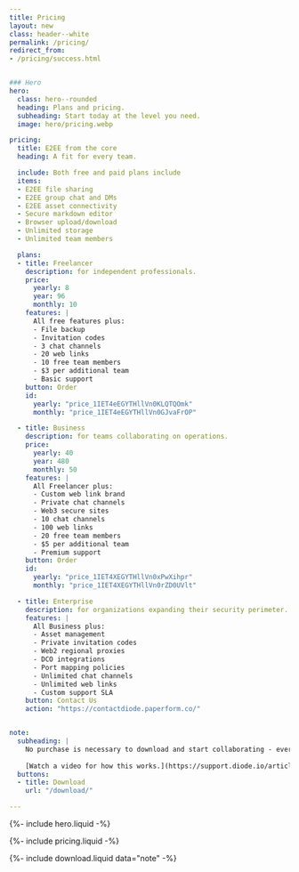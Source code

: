 ```yaml
---
title: Pricing
layout: new
class: header--white
permalink: /pricing/
redirect_from:
- /pricing/success.html


### Hero
hero:
  class: hero--rounded
  heading: Plans and pricing.
  subheading: Start today at the level you need.
  image: hero/pricing.webp

pricing:
  title: E2EE from the core
  heading: A fit for every team.

  include: Both free and paid plans include
  items:
  - E2EE file sharing
  - E2EE group chat and DMs
  - E2EE asset connectivity
  - Secure markdown editor
  - Browser upload/download
  - Unlimited storage
  - Unlimited team members

  plans:
  - title: Freelancer
    description: for independent professionals.
    price:
      yearly: 8
      year: 96
      monthly: 10
    features: |
      All free features plus:
      - File backup
      - Invitation codes
      - 3 chat channels
      - 20 web links
      - 10 free team members
      - $3 per additional team
      - Basic support
    button: Order
    id:
      yearly: "price_1IET4eEGYTHllVn0KLQTQOmk"
      monthly: "price_1IET4eEGYTHllVn0GJvaFrOP"

  - title: Business
    description: for teams collaborating on operations.
    price:
      yearly: 40
      year: 480
      monthly: 50
    features: |
      All Freelancer plus:
      - Custom web link brand
      - Private chat channels
      - Web3 secure sites
      - 10 chat channels
      - 100 web links
      - 20 free team members
      - $5 per additional team
      - Premium support
    button: Order
    id:
      yearly: "price_1IET4XEGYTHllVn0xPwXihpr"
      monthly: "price_1IET4XEGYTHllVn0rZD0UVlt"

  - title: Enterprise
    description: for organizations expanding their security perimeter.
    features: |
      All Business plus:
      - Asset management
      - Private invitation codes
      - Web2 regional proxies
      - DCO integrations
      - Port mapping policies
      - Unlimited chat channels
      - Unlimited web links
      - Custom support SLA
    button: Contact Us
    action: "https://contactdiode.paperform.co/"


note:
  subheading: |
    No purchase is necessary to download and start collaborating - every Zone is free when first created, and can be later upgraded by ordering one of the plans above.
    
    [Watch a video for how this works.](https://support.diode.io/article/pr3fytz8sq){:target="_blank"}
  buttons:
  - title: Download
    url: "/download/"

---
```


{%- include hero.liquid -%}

{%- include pricing.liquid -%}

{%- include download.liquid data="note" -%}